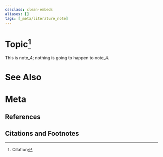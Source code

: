 ```yaml
---
cssclass: clean-embeds
aliases: []
tags: [_meta/literature_note]
---
```

# Topic[^1]
This is note_4; nothing is going to happen to note_4.
# See Also

# Meta
## References

## Citations and Footnotes
[^1]: Citation